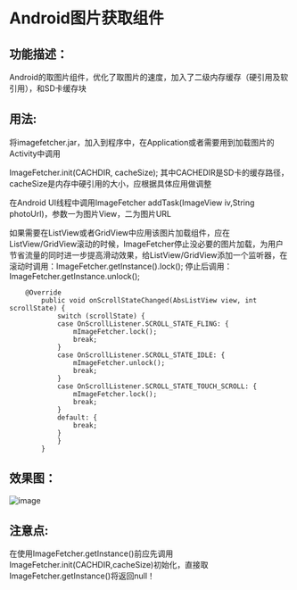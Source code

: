 Android图片获取组件
============

功能描述：
-----------------------------------

Android的取图片组件，优化了取图片的速度，加入了二级内存缓存（硬引用及软引用），和SD卡缓存块

用法:
-----------------------------------  

将imagefetcher.jar，加入到程序中，在Application或者需要用到加载图片的Activity中调用

ImageFetcher.init(CACHDIR, cacheSize); 其中CACHEDIR是SD卡的缓存路径，cacheSize是内存中硬引用的大小，应根据具体应用做调整

在Android UI线程中调用ImageFetcher addTask(ImageView iv,String photoUrl)，参数一为图片View，二为图片URL

如果需要在ListView或者GridView中应用该图片加载组件，应在ListView/GridView滚动的时候，ImageFetcher停止没必要的图片加载，为用户节省流量的同时进一步提高滑动效果，给ListView/GridView添加一个监听器，在滚动时调用：ImageFetcher.getInstance().lock(); 停止后调用：ImageFetcher.getInstance.unlock();

		@Override
			public void onScrollStateChanged(AbsListView view, int scrollState) {
				switch (scrollState) {
				case OnScrollListener.SCROLL_STATE_FLING: {
					mImageFetcher.lock();
					break;
				}
				case OnScrollListener.SCROLL_STATE_IDLE: {
					mImageFetcher.unlock();
					break;
				}
				case OnScrollListener.SCROLL_STATE_TOUCH_SCROLL: {
					mImageFetcher.lock();
					break;
				}
				default: {
					break;
				}
				}
			}

效果图：
-----------------------------------

![image](http://github.com/hugoxian/ImageFetcher/image.jpg)

注意点:
-----------------------------------  

在使用ImageFetcher.getInstance()前应先调用ImageFetcher.init(CACHDIR,cacheSize)初始化，直接取ImageFetcher.getInstance()将返回null！




